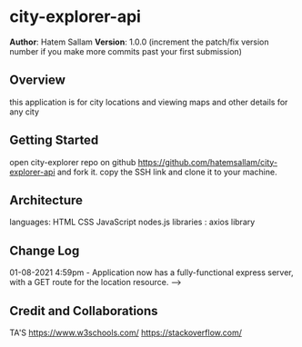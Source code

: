 # city-explorer-api

**Author**: Hatem Sallam
**Version**: 1.0.0 (increment the patch/fix version number if you make more commits past your first submission)

## Overview
this application is for city locations and viewing maps and other details for any city

## Getting Started
open city-explorer repo on github https://github.com/hatemsallam/city-explorer-api and fork it.
copy the SSH link and clone it to your machine.

## Architecture
languages:
HTML
CSS
JavaScript
nodes.js
libraries :
axios library

 ## Change Log
01-08-2021 4:59pm - Application now has a fully-functional express server, with a GET route for the location resource. -->

## Credit and Collaborations
TA'S
https://www.w3schools.com/
https://stackoverflow.com/
